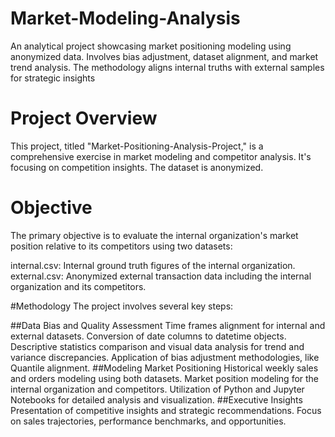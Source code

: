 # Market-Modeling-Analysis
An analytical project showcasing market positioning modeling using anonymized data. Involves bias adjustment, dataset alignment, and market trend analysis. The methodology aligns internal truths with external samples for strategic insights

# Project Overview
This project, titled "Market-Positioning-Analysis-Project," is a comprehensive exercise in market modeling and competitor analysis. It's focusing on competition insights. The dataset is anonymized. 

# Objective
The primary objective is to evaluate the internal organization's market position relative to its competitors using two datasets:

internal.csv: Internal ground truth figures of the internal organization.
external.csv: Anonymized external transaction data including the internal organization and its competitors.

#Methodology
The project involves several key steps:

##Data Bias and Quality Assessment
Time frames alignment for internal and external datasets.
Conversion of date columns to datetime objects.
Descriptive statistics comparison and visual data analysis for trend and variance discrepancies.
Application of bias adjustment methodologies, like Quantile alignment.
##Modeling Market Positioning
Historical weekly sales and orders modeling using both datasets.
Market position modeling for the internal organization and competitors.
Utilization of Python and Jupyter Notebooks for detailed analysis and visualization.
##Executive Insights
Presentation of competitive insights and strategic recommendations.
Focus on sales trajectories, performance benchmarks, and opportunities.
